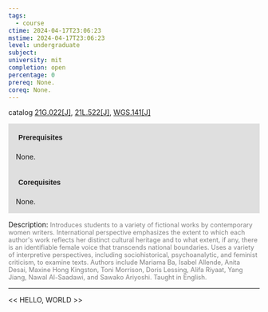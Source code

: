 ```yaml
---
tags:
  - course
ctime: 2024-04-17T23:06:23
mstime: 2024-04-17T23:06:23
level: undergraduate
subject: 
university: mit
completion: open
percentage: 0
prereq: None.
coreq: None.
---
```


catalog [21G.022[J]](http://student.mit.edu/catalog/m21Ga.html#21G.022), [21L.522[J]](http://student.mit.edu/catalog/m21La.html#21L.522), [WGS.141[J]](http://student.mit.edu/catalog/mWGSa.html#WGS.141)

<span style="display: block; padding: 15px; background-color: rgb(100, 100, 100, 0.2);"><font id="m_prereq2294_0" style="display: block; font-family: Arial, sans-serif; font-weight: bold; padding: 5px">Prerequisites</font><br><span id="prereq2294_0">None.</span></span>
<span style="display: block; padding: 15px; background-color: rgb(100, 100, 100, 0.2);"><font id="m_coreq2294_0" style="display: block; font-family: Arial, sans-serif; font-weight: bold; padding: 5px">Corequisites</font><br><span id="coreq2294_0">None.</span></span>

<font style="">Description:</font>
<font style="color: grey; font-size: 0.8rem;">Introduces students to a variety of fictional works by contemporary women writers. International perspective emphasizes the extent to which each author's work reflects her distinct cultural heritage and to what extent, if any, there is an identifiable female voice that transcends national boundaries. Uses a variety of interpretive perspectives, including sociohistorical, psychoanalytic, and feminist criticism, to examine texts. Authors include Mariama Ba, Isabel Allende, Anita Desai, Maxine Hong Kingston, Toni Morrison, Doris Lessing, Alifa Riyaat, Yang Jiang, Nawal Al-Saadawi, and Sawako Ariyoshi. Taught in English.</font>



---

<< HELLO, WORLD >>
